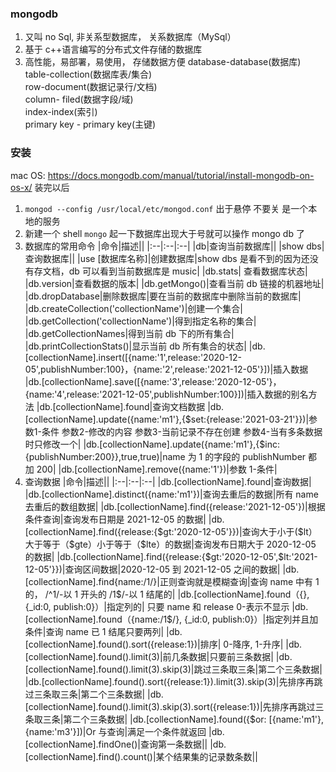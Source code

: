 ### mongodb

1. 又叫 no Sql, 非关系型数据库， 关系数据库（MySql）
2. 基于 c++语言编写的分布式文件存储的数据库
3. 高性能，易部署，易使用， 存储数据方便
   database-database(数据库)  
   table-collection(数据库表/集合)  
   row-document(数据记录行/文档)  
   column- filed(数据字段/域)  
   index-index(索引)  
   primary key - primary key(主键)

### 安装

mac OS: https://docs.mongodb.com/manual/tutorial/install-mongodb-on-os-x/
装完以后

1. `mongod --config /usr/local/etc/mongod.conf` 出于悬停 不要关 是一个本地的服务
2. 新建一个 shell `mongo` 起一下数据库出现大于号就可以操作 mongo db 了
3. 数据库的常用命令
   |命令|描述||
   |:--|:--|:--|
   |db|查询当前数据库||
   |show dbs| 查询数据库||
   |use [数据库名称]|创建数据库|show dbs 是看不到的因为还没有存文档，db 可以看到当前数据库是 music|
   |db.stats| 查看数据库状态|
   |db.version|查看数据的版本|
   |db.getMongo()|查看当前 db 链接的机器地址|
   |db.dropDatabase|删除数据库|要在当前的数据库中删除当前的数据库|
   |db.createCollection('collectionName')|创建一个集合|
   |db.getCollection('collectionName')|得到指定名称的集合|
   |db.getCollectionNames|得到当前 db 下的所有集合|
   |db.printCollectionStats()|显示当前 db 所有集合的状态|
   |db.[collectionName].insert([{name:'1',release:'2020-12-05',publishNumber:100}，{name:'2',release:'2021-12-05'}])|插入数据
   |db.[collectionName].save([{name:'3',release:'2020-12-05'}，{name:'4',release:'2021-12-05',publishNumber:100}])|插入数据的别名方法
   |db.[collectionName].found|查询文档数据
   |db.[collectionName].update({name:'m1'},{$set:{release:'2021-03-21'}})|参数1-条件 参数2-修改的内容 参数3-当前记录不存在创建 参数4-当有多条数据时只修改一个|
   |db.[collectionName].update({name:'m1'},{$inc:{publishNumber:200}},true,true)|name 为 1 的字段的 publishNumber 都加 200|
   |db.[collectionName].remove({name:'1'})|参数 1-条件|
4. 查询数据
   |命令|描述||
   |:--|:--|:--|
   |db.[collectionName].found|查询数据|
   |db.[collectionName].distinct({name:'m1'})|查询去重后的数据|所有 name 去重后的数组数据|
   |db.[collectionName].find({release:'2021-12-05'})|根据条件查询|查询发布日期是 2021-12-05 的数据|
   |db.[collectionName].find({release:{\$gt:'2020-12-05'}})|查询大于小于(\$lt）大于等于（\$gte）小于等于（\$lte）的数据|查询发布日期大于 2020-12-05 的数据|
   |db.[collectionName].find({release:{\$gt:'2020-12-05',\$lt:'2021-12-05'}})|查询区间数据|2020-12-05 到 2021-12-05 之间的数据|
   |db.[collectionName].find{name:/1/}|正则查询就是模糊查询|查询 name 中有 1 的， /^1/-以 1 开头的 /1\$/-以 1 结尾的|
   |db.[collectionName].found（{}, {\_id:0, publish:0}）|指定列的| 只要 name 和 release 0-表示不显示
   |db.[collectionName].found（{name:/1\$/}, {\_id:0, publish:0}）|指定列并且加条件|查询 name 已 1 结尾只要两列|
   |db.[collectionName].found().sort({release:1})|排序| 0-降序, 1-升序|
   |db.[collectionName].found().limit(3)|前几条数据|只要前三条数据|
   |db.[collectionName].found().limit(3).skip(3)|跳过三条取三条|第二个三条数据|
   |db.[collectionName].found().sort({release:1}).limit(3).skip(3)|先排序再跳过三条取三条|第二个三条数据|
   |db.[collectionName].found().limit(3).skip(3).sort({release:1})|先排序再跳过三条取三条|第二个三条数据|
   |db.[collectionName].found({\$or: [{name:'m1'}, {name:'m3'}])|Or 与查询|满足一个条件就返回
   |db.[collectionName].findOne()|查询第一条数据||
   |db.[collectionName].find().count()|某个结果集的记录数条数||
